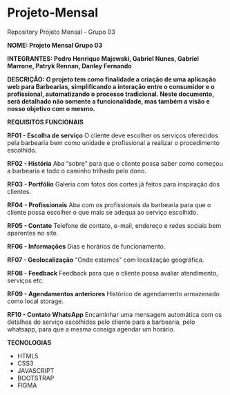 # Projeto-Mensal
Repository Projeto Mensal - Grupo 03

**NOME: Projeto Mensal Grupo 03**

**INTEGRANTES: Pedro Henrique Majewski, Gabriel Nunes, Gabriel Marrone, Patryk Rennan, Danley Fernando**

**DESCRIÇÃO: O projeto tem como finalidade a criação de uma aplicação web para Barbearias, simplificando a interação entre o consumidor e o profissional, automatizando o processo tradicional. Neste documento, será detalhado não somente a funcionalidade, mas também a visão e nosso objetivo com o mesmo.**

**REQUISITOS FUNCIONAIS**

**RF01 - Escolha de serviço**
O cliente deve escolher os serviços oferecidos pela barbearia bem
como unidade e profissional a realizar o procedimento escolhido.


**RF02 - História**
Aba “sobre” para que o cliente possa saber como começou a
barbearia e todo o caminho trilhado pelo dono.


**RF03 - Portfólio**
Galeria com fotos dos cortes já feitos para inspiração dos clientes.

**RF04 - Profissionais**
Aba com os profissionais da barbearia para que o cliente possa
escolher o que mais se adequa ao serviço escolhido.

**RF05 - Contato**
Telefone de contato, e-mail, endereço e redes sociais bem
aparentes no site.

**RF06 - Informações**
Dias e horários de funcionamento.

**RF07 - Geolocalização**
“Onde estamos” com localização geográfica.

**RF08 - Feedback**
Feedback para que o cliente possa avaliar atendimento, serviços
etc.

**RF09 - Agendamentos anteriores**
Histórico de agendamento armazenado como local storage.

**RF10 - Contato WhatsApp**
Encaminhar uma mensagem automática com os detalhes do
serviço escolhidos pelo cliente para a barbearia, pelo whatsapp, para
que a mesma consiga agendar um horário.

**TECNOLOGIAS**
- HTML5
- CSS3
- JAVASCRIPT
- BOOTSTRAP
- FIGMA
